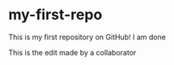 # my-first-repo
This is my first repository on GitHub!
I am done

This is the edit made by a collaborator
